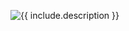 

<figure class="image">
  <img src="{{https://github.com/aliaydogdu000/Netflix_Clone_App_UiKit/assets/86653103/02532173-c545-4f6d-a90d-e64db9353964}}" alt="{{ include.description }}">
  
</figure>

